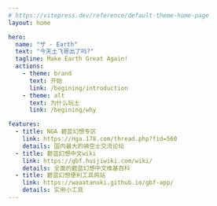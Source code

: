 ```yaml
---
# https://vitepress.dev/reference/default-theme-home-page
layout: home

hero:
  name: "ザ · Earth"
  text: "今天土飞哥出了吗?"
  tagline: Make Earth Great Again!
  actions:
    - theme: brand
      text: 开始
      link: /begining/introduction
    - theme: alt
      text: 为什么玩土
      link: /begining/why

features:
  - title: NGA 碧蓝幻想专区
    link: https://nga.178.com/thread.php?fid=560
    details: 国内最大的骑空士交流论坛
  - title: 碧蓝幻想中文wiki
    link: https://gbf.huijiwiki.com/wiki/
    details: 全面的碧蓝幻想中文维基百科
  - title: 碧蓝幻想便利工具网站
    link: https://waaatanuki.github.io/gbf-app/
    details: 实用小工具
---
```


